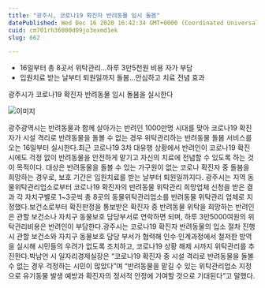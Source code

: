 ```yaml
---
title: "광주시, 코로나19 확진자 반려동물 임시 돌봄"
datePublished: Wed Dec 16 2020 16:42:34 GMT+0000 (Coordinated Universal Time)
cuid: cm701rh36000d09jo3exmd1ek
slug: 662

---
```



- 16일부터 총 8곳서 위탁관리…하루 3만5천원 비용 자가 부담
- 입원치료 받는 날부터 퇴원일까지 돌봄…안심하고 치료 전념 효과

광주시가 코로나19 확진자 반려동물 임시 돌봄을 실시한다

![이미지](https://cdn.hashnode.com/res/hashnode/image/upload/v1739252046198/2a3e21b9-c512-4a87-ac0f-54b8fc4f2eb2.jpeg)

광주광역시는 반려동물과 함께 살아가는 반려인 1000만명 시대를 맞아 코로나19 확진자가 시설 격리로 반려동물을 돌볼 수 없는 경우 위탁관리하는 반려동물 돌봄 서비스를 오는 16일부터 실시한다.최근 코로나19 3차 대유행 상황에서 반려인이 코로나19 확진 시에도 걱정 없이 반려동물을 안전하게 맡기고 자신의 치료에 전념할 수 있도록 하는 것이 목적이다. 대상은 반려동물을 돌볼 수 있는 가구원이 없는 코로나 확진자 중 돌봄을 희망하는 경우로, 보호 기간은 입원치료를 받는 날부터 퇴원일까지다. 광주시는 지역 동물위탁관리업소로부터 코로나19 확진자의 반려동물 위탁관리 희망업체 신청을 받은 결과 각 자치구별로 1~3곳씩 총 8곳의 동물위탁관리업소를 반려동물 위탁관리 업체로 지정했다.보건소로부터 확진판정을 통보받은 확진자 중 반려동물 위탁을 희망하는 반려인은 관할 보건소나 자치구 동물보호 담당부서로 연락하면 되며, 하루 3만5000여원의 위탁관리비용은 반려인이 부담한다.광주시는 코로나19 확진자 반려동물의 입소 절차 진행시 관할 보건소와 자치구 동물보호 담당 부서가 협력해 인수·인계과정에서 철저한 방역을 실시해 시민들의 우려가 없도록 조치하고, 코로나19 상황 해제 시까지 위탁관리를 추진한다.박남언 시 일자리경제실장은 “코로나19 확진자 중 시설 격리로 반려동물을 돌볼 수 없는 경우 걱정하는 시민이 많았다”며 “반려동물을 맡길 수 있는 위탁관리업소 지정으로 유기동물 발생 예방과 확진자의 정서적 안정에 기여할 것으로 기대된다”고 말했다.
